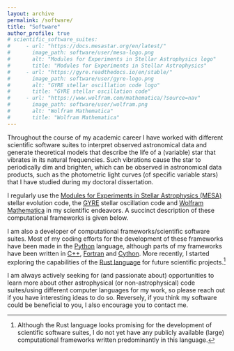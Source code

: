 ```yaml
---
layout: archive
permalink: /software/
title: "Software"
author_profile: true
# scientific_software_suites:
#     - url: "https://docs.mesastar.org/en/latest/"
#       image_path: software/user/mesa-logo.png
#       alt: "Modules for Experiments in Stellar Astrophysics logo"
#       title: "Modules for Experiments in Stellar Astrophysics"
#     - url: "https://gyre.readthedocs.io/en/stable/"
#       image_path: software/user/gyre-logo.png
#       alt: "GYRE stellar oscillation code logo"
#       title: "GYRE stellar oscillation code"
#     - url: "https://www.wolfram.com/mathematica/?source=nav"
#       image_path: software/user/wolfram.png
#       alt: "Wolfram Mathematica"
#       title: "Wolfram Mathematica"
---
```


Throughout the course of my academic career I have worked with different scientific software suites to interpret observed astronomical data and generate theoretical models that describe the life of a (variable) star that vibrates in its natural frequencies.
Such vibrations cause the star to periodically dim and brighten, which can be observed in astronomical data products, such as the photometric light curves (of specific variable stars) that I have studied during my doctoral dissertation.

I regularly use the [Modules for Experiments in Stellar Astrophysics (MESA)](https://docs.mesastar.org/en/stable/) stellar evolution code, the [GYRE](https://gyre.readthedocs.io/en/stable/) stellar oscillation code and [Wolfram Mathematica](https://www.wolfram.com/mathematica/) in my scientific endeavors.
A succinct description of these computational frameworks is given below.

I am also a developer of computational frameworks/scientific software suites.
Most of my coding efforts for the development of these frameworks have been made in the [Python]() language, although parts of my frameworks have been written in [C++](https://isocpp.org/), [Fortran](https://fortran-lang.org/) and [Cython](https://cython.org).
More recently, I started exploring the capabilities of the [Rust language](https://www.rust-lang.org) for future scientific projects.[^1]

I am always actively seeking for (and passionate about) opportunities to learn more about other astrophysical (or non-astrophysical) code suites/using different computer languages for my work, so please reach out if you have interesting ideas to do so.
Reversely, if you think my software could be beneficial to you, I also encourage you to contact me.

<!-- <nbsp>

## My Computational Frameworks

{% include base_path %}

{% assign ordered_pages = site.software | sort:"order_number" %}

{% for post in ordered_pages %}
  {% include archive-single.html type="grid" %}
{% endfor %}

<nbsp> -->

<!-- ## Relevant Scientific Software Suites

Additional information on these scientific software suites can be found on their respective websites, which are linked below the succinct descriptions.

### Modules for Experiments in Stellar Astrophysics ([MESA](https://docs.mesastar.org/en/stable/)) + [GYRE](https://gyre.readthedocs.io/en/stable/) stellar oscillation code

The large scientific software suite [MESA](https://docs.mesastar.org/en/stable/) is widely used by astrophysicists to simulate the evolution (life) of a star, and enables the user to specify a large variety of different hooks (that make a [MESA](https://docs.mesastar.org/en/stable/) run very customizable).
It assumes certain widely used simplifications (for example, assuming spherical symmetry) to be able to simulate the entire life of a star, from star birth to star death.

I have used it to generate baseline models of the stellar structure at various moments throughout the evolution of star models of specific initial mass.
These baseline models were then employed in the [GYRE](https://gyre.readthedocs.io/en/stable/) oscillation code to simulate waves propagating throughout the stellar interior.
This code can simulate non-interacting (linear) waves.
The models of these waves formed the input for the code suite that I developed, [AE Solver](https://github.com/JVB11/AESolver), which simulates the non-linear interactions between oscillations.

### Wolfram [Mathematica](https://www.wolfram.com/mathematica/?source=nav)

Described on their website as the world's definitive system for modern technical computing, [Mathematica](https://www.wolfram.com/mathematica/?source=nav) aids (typically theoretically-inclined) astrophysicists and scientists from other disciplines in the development of (underlying) mathematical/theoretical frameworks.
I have used it extensively to check my own work (written on paper) while developing the theoretical framework that forms the basis for my computational framework [AE Solver](https://github.com/JVB11/AESolver). -->

<!-- {% include scientific_software_suites %} -->

[^1]: Although the Rust language looks promising for the development of scientific software suites, I do not yet have any publicly available (large) computational frameworks written predominantly in this language.
